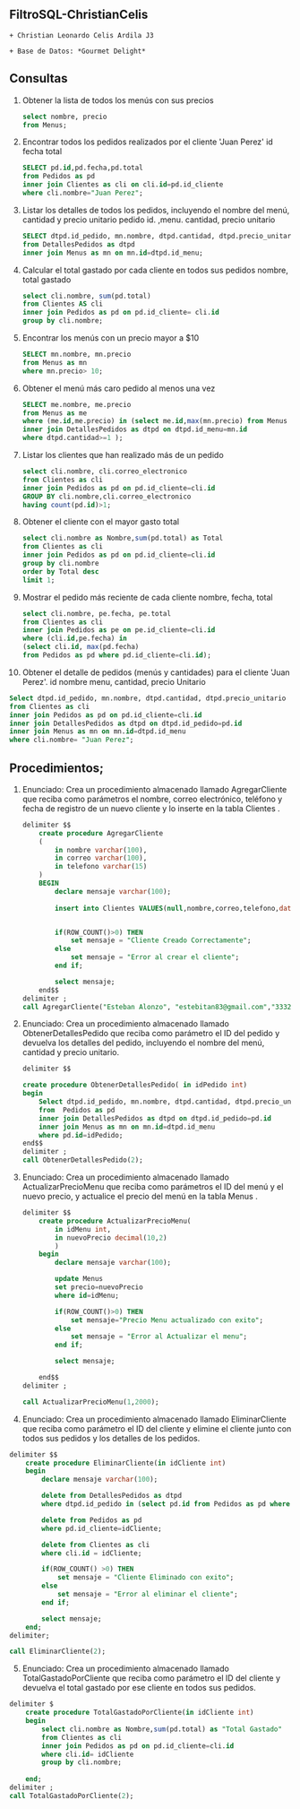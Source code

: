 
## FiltroSQL-ChristianCelis

    + Christian Leonardo Celis Ardila J3
    
    + Base de Datos: *Gourmet Delight* 


## Consultas

1. Obtener la lista de todos los menús con sus precios

    ``` sql
    select nombre, precio
    from Menus;
    ```

2. Encontrar todos los pedidos realizados por el cliente 'Juan Perez' id fecha total

    ``` sql
    SELECT pd.id,pd.fecha,pd.total
    from Pedidos as pd 
    inner join Clientes as cli on cli.id=pd.id_cliente
    where cli.nombre="Juan Perez";
    ``` 

3. Listar los detalles de todos los pedidos, incluyendo el nombre del menú, cantidad y precio unitario pedido id. ,menu. cantidad, precio unitario

    ```sql
    SELECT dtpd.id_pedido, mn.nombre, dtpd.cantidad, dtpd.precio_unitario
    from DetallesPedidos as dtpd
    inner join Menus as mn on mn.id=dtpd.id_menu;
    ``` 

4. Calcular el total gastado por cada cliente en todos sus pedidos nombre, total gastado

    ```sql 
    select cli.nombre, sum(pd.total)
    from Clientes AS cli
    inner join Pedidos as pd on pd.id_cliente= cli.id
    group by cli.nombre;
    ``` 

5. Encontrar los menús con un precio mayor a $10

    ```sql
    SELECT mn.nombre, mn.precio
    from Menus as mn  
    where mn.precio> 10;
    ``` 

6. Obtener el menú más caro pedido al menos una vez

    ```sql
    SELECT me.nombre, me.precio
    from Menus as me
    where (me.id,me.precio) in (select me.id,max(mn.precio) from Menus as mn
    inner join DetallesPedidos as dtpd on dtpd.id_menu=mn.id
    where dtpd.cantidad>=1 );
    ``` 


7. Listar los clientes que han realizado más de un pedido
    ```sql 
    select cli.nombre, cli.correo_electronico
    from Clientes as cli
    inner join Pedidos as pd on pd.id_cliente=cli.id 
    GROUP BY cli.nombre,cli.correo_electronico
    having count(pd.id)>1;
    ``` 


8. Obtener el cliente con el mayor gasto total
    ```sql
    select cli.nombre as Nombre,sum(pd.total) as Total
    from Clientes as cli 
    inner join Pedidos as pd on pd.id_cliente=cli.id
    group by cli.nombre
    order by Total desc
    limit 1;
    ``` 

9. Mostrar el pedido más reciente de cada cliente nombre, fecha, total 

    ```sql 
    select cli.nombre, pe.fecha, pe.total
    from Clientes as cli
    inner join Pedidos as pe on pe.id_cliente=cli.id
    where (cli.id,pe.fecha) in
    (select cli.id, max(pd.fecha)
    from Pedidos as pd where pd.id_cliente=cli.id);
    ``` 

10. Obtener el detalle de pedidos (menús y cantidades) para el cliente 'Juan Perez'. id nombre menu, cantidad, precio Unitario

```sql 
Select dtpd.id_pedido, mn.nombre, dtpd.cantidad, dtpd.precio_unitario
from Clientes as cli 
inner join Pedidos as pd on pd.id_cliente=cli.id
inner join DetallesPedidos as dtpd on dtpd.id_pedido=pd.id 
inner join Menus as mn on mn.id=dtpd.id_menu
where cli.nombre= "Juan Perez";
``` 

## Procedimientos;


1. Enunciado: Crea un procedimiento almacenado llamado AgregarCliente que reciba como parámetros el nombre, correo electrónico, teléfono y fecha de registro de un nuevo cliente y lo inserte en la tabla Clientes .

    ```sql 
    delimiter $$
        create procedure AgregarCliente
        (
            in nombre varchar(100),
            in correo varchar(100),
            in telefono varchar(15)
        )
        BEGIN
            declare mensaje varchar(100);
            
            insert into Clientes VALUES(null,nombre,correo,telefono,date(CURDATE()));


            if(ROW_COUNT()>0) THEN
                set mensaje = "Cliente Creado Correctamente";
            else 
                set mensaje = "Error al crear el cliente";
            end if;

            select mensaje;
        end$$
    delimiter ;
    call AgregarCliente("Esteban Alonzo", "estebitan83@gmail.com","3332123");
    ```

2. Enunciado: Crea un procedimiento almacenado llamado ObtenerDetallesPedido que reciba como parámetro el ID del pedido y devuelva los detalles del pedido, incluyendo el nombre del menú, cantidad y precio unitario.

    ```sql
    delimiter $$

    create procedure ObtenerDetallesPedido( in idPedido int)
    begin
        Select dtpd.id_pedido, mn.nombre, dtpd.cantidad, dtpd.precio_unitario
        from  Pedidos as pd
        inner join DetallesPedidos as dtpd on dtpd.id_pedido=pd.id 
        inner join Menus as mn on mn.id=dtpd.id_menu
        where pd.id=idPedido;
    end$$
    delimiter ;
    call ObtenerDetallesPedido(2);
    ``` 



3. Enunciado: Crea un procedimiento almacenado llamado ActualizarPrecioMenu que reciba como parámetros el ID del menú y el nuevo precio, y actualice el precio del menú en la tabla Menus .

    ```sql
    delimiter $$
        create procedure ActualizarPrecioMenu(
            in idMenu int, 
            in nuevoPrecio decimal(10,2)
            )
        begin
            declare mensaje varchar(100);

            update Menus
            set precio=nuevoPrecio
            where id=idMenu;

            if(ROW_COUNT()>0) THEN
                set mensaje="Precio Menu actualizado con exito";
            else
                set mensaje = "Error al Actualizar el menu";
            end if;

            select mensaje;

        end$$
    delimiter ;

    call ActualizarPrecioMenu(1,2000);
    ```


4. Enunciado: Crea un procedimiento almacenado llamado EliminarCliente que reciba como parámetro el ID del cliente y elimine el cliente junto con todos sus pedidos y los detalles de los pedidos.

```sql
delimiter $$
    create procedure EliminarCliente(in idCliente int)
    begin
        declare mensaje varchar(100);

        delete from DetallesPedidos as dtpd
        where dtpd.id_pedido in (select pd.id from Pedidos as pd where  pd.id_cliente=idCliente);

        delete from Pedidos as pd 
        where pd.id_cliente=idCliente;

        delete from Clientes as cli
        where cli.id = idCliente;

        if(ROW_COUNT() >0) THEN
            set mensaje = "Cliente Eliminado con exito";
        else 
            set mensaje = "Error al eliminar el cliente";
        end if;

        select mensaje;
    end;
delimiter;

call EliminarCliente(2);
``` 

5. Enunciado: Crea un procedimiento almacenado llamado TotalGastadoPorCliente que reciba como parámetro el ID del cliente y devuelva el total gastado por ese cliente en todos sus pedidos.

```sql
delimiter $
    create procedure TotalGastadoPorCliente(in idCliente int)
    begin
        select cli.nombre as Nombre,sum(pd.total) as "Total Gastado"
        from Clientes as cli 
        inner join Pedidos as pd on pd.id_cliente=cli.id
        where cli.id= idCliente
        group by cli.nombre;
        
    end;
delimiter ;
call TotalGastadoPorCliente(2);
```





